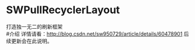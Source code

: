 # SWPullRecyclerLayout
打造独一无二的刷新框架  
#介绍
详情请看：http://blog.csdn.net/sw950729/article/details/60478901 后续更新会在此说明。
